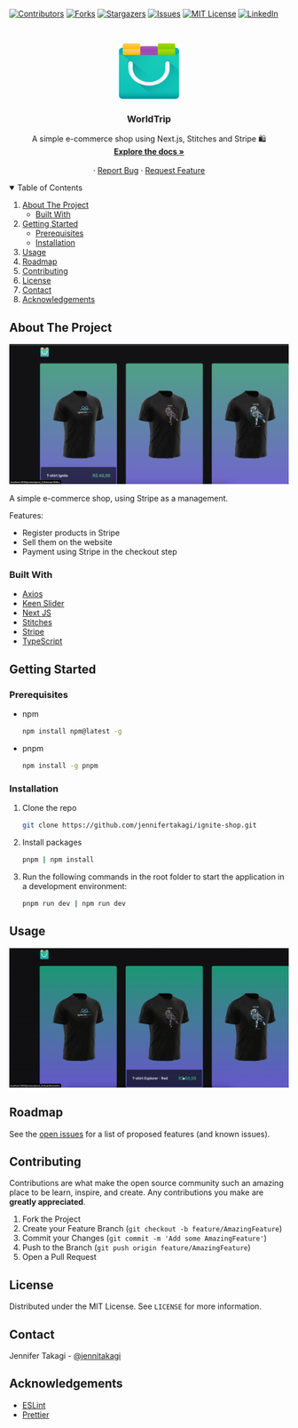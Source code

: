 <!-- Inspired by https://github.com/jennifertakagi/REPO_NAME -->

<!-- PROJECT SHIELDS -->

[![Contributors][contributors-shield]][contributors-url]
[![Forks][forks-shield]][forks-url]
[![Stargazers][stars-shield]][stars-url]
[![Issues][issues-shield]][issues-url]
[![MIT License][license-shield]][license-url]
[![LinkedIn][linkedin-shield]][linkedin-url]

<!-- PROJECT LOGO -->
<br />
<p align="center">
  <a href="https://github.com/jennifertakagi/ignite-shop">
    <img src="docs/logo.png" alt="Logo" width="120" height="100">
  </a>

  <h3 align="center">WorldTrip</h3>

  <p align="center">
    A simple e-commerce shop using Next.js, Stitches and Stripe 🛍️
    <br />
    <a href="https://github.com/jennifertakagi/ignite-shop"><strong>Explore the docs »</strong></a>
    <br />
    <br />
    ·
    <a href="https://github.com/jennifertakagi/ignite-shop/issues">Report Bug</a>
    ·
    <a href="https://github.com/jennifertakagi/ignite-shop/issues">Request Feature</a>
  </p>
</p>

<!-- TABLE OF CONTENTS -->
<details open="open">
  <summary>Table of Contents</summary>
  <ol>
    <li>
      <a href="#about-the-project">About The Project</a>
      <ul>
        <li><a href="#built-with">Built With</a></li>
      </ul>
    </li>
    <li>
      <a href="#getting-started">Getting Started</a>
      <ul>
        <li><a href="#prerequisites">Prerequisites</a></li>
        <li><a href="#installation">Installation</a></li>
      </ul>
    </li>
    <li><a href="#usage">Usage</a></li>
    <li><a href="#roadmap">Roadmap</a></li>
    <li><a href="#contributing">Contributing</a></li>
    <li><a href="#license">License</a></li>
    <li><a href="#contact">Contact</a></li>
    <li><a href="#acknowledgements">Acknowledgements</a></li>
  </ol>
</details>

<!-- ABOUT THE PROJECT -->

## About The Project

[![Product Name Screen Shot][product-screenshot]](#)

A simple e-commerce shop, using Stripe as a management.

Features:

- Register products in Stripe
- Sell them on the website
- Payment using Stripe in the checkout step

### Built With

- [Axios](https://github.com/axios/axios)
- [Keen Slider](https://keen-slider.io/)
- [Next JS](https://nextjs.org/)
- [Stitches](https://stitches.dev/)
- [Stripe](https://docs.stripe.com/development)
- [TypeScript](typescriptlang.org/)

<!-- GETTING STARTED -->

## Getting Started

### Prerequisites

- npm

  ```sh
  npm install npm@latest -g
  ```

- pnpm

  ```sh
  npm install -g pnpm
  ```

### Installation

1. Clone the repo
   ```sh
   git clone https://github.com/jennifertakagi/ignite-shop.git
   ```
2. Install packages
   ```sh
   pnpm | npm install
   ```
3. Run the following commands in the root folder to start the application in a development environment:
   ```sh
   pnpm run dev | npm run dev
   ```

<!-- USAGE EXAMPLES -->

## Usage

<p align="left">
   <img src="docs/ignite-shop.gif" />
</p>

<!-- ROADMAP -->

## Roadmap

See the [open issues](https://github.com/jennifertakagi/ignite-shop/issues) for a list of proposed features (and known issues).

<!-- CONTRIBUTING -->

## Contributing

Contributions are what make the open source community such an amazing place to be learn, inspire, and create. Any contributions you make are **greatly appreciated**.

1. Fork the Project
2. Create your Feature Branch (`git checkout -b feature/AmazingFeature`)
3. Commit your Changes (`git commit -m 'Add some AmazingFeature'`)
4. Push to the Branch (`git push origin feature/AmazingFeature`)
5. Open a Pull Request

<!-- LICENSE -->

## License

Distributed under the MIT License. See `LICENSE` for more information.

<!-- CONTACT -->

## Contact

Jennifer Takagi - [@jennitakagi](https://twitter.com/jennitakagi)

<!-- ACKNOWLEDGEMENTS -->

## Acknowledgements

- [ESLint](https://eslint.org/)
- [Prettier](https://prettier.io/)

<!-- MARKDOWN LINKS & IMAGES -->
<!-- https://www.markdownguide.org/basic-syntax/#reference-style-links -->

[contributors-shield]: https://img.shields.io/github/contributors/jennifertakagi/ignite-shop.svg?style=for-the-badge
[contributors-url]: https://github.com/jennifertakagi/ignite-shop/graphs/contributors
[forks-shield]: https://img.shields.io/github/forks/jennifertakagi/ignite-shop.svg?style=for-the-badge
[forks-url]: https://github.com/jennifertakagi/ignite-shop/network/members
[stars-shield]: https://img.shields.io/github/stars/jennifertakagi/ignite-shop.svg?style=for-the-badge
[stars-url]: https://github.com/jennifertakagi/ignite-shop/stargazers
[issues-shield]: https://img.shields.io/github/issues/jennifertakagi/ignite-shop.svg?style=for-the-badge
[issues-url]: https://github.com/jennifertakagi/ignite-shop/issues
[license-shield]: https://img.shields.io/github/license/jennifertakagi/ignite-shop.svg?style=for-the-badge
[license-url]: https://github.com/jennifertakagi/ignite-shop/blob/master/LICENSE.txt
[linkedin-shield]: https://img.shields.io/badge/-LinkedIn-black.svg?style=for-the-badge&logo=linkedin&colorB=555
[linkedin-url]: https://linkedin.com/in/jennifertakagi
[product-screenshot]: docs/homepage.png
